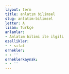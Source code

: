 ```yaml
---
layout: term
title: anlatım bilimsel
slug: anlatim-bilimsel
letter: A
lisan: Türkçe
anlamlar:
- Anlatım bilimi ile ilgili
ozellikler:
- - sıfat
ornekler:
- - ''
orneklerkaynak:
- - ''
---
```

